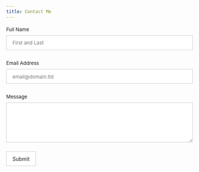```yaml
---
title: Contact Me
---
```


<style>
#fs-frm input, #fs-frm textarea, #fs-frm fieldset, #fs-frm label {
    font-family: inherit;
    font-size: 100%;
    color: inherit;
    border: none;
    border-radius: 0;
    display: block;
    width: 100%;
    padding: 0;
    margin: 0;
    -webkit-appearance: none;
    -moz-appearance: none;
}
#fs-frm label, #fs-frm ::placeholder {
    font-size: .825rem;
    margin-bottom: .5rem;
    padding-top: .2rem;
    display: flex;
    align-items: baseline;
}

/* border, padding, margin, width */
#fs-frm input, #fs-frm textarea {
    border: 1px solid rgba(0,0,0,0.2);
    background-color: rgba(255,255,255,0.9);
    padding: .75em 1rem;
    margin-bottom: 1.5rem;
}
#fs-frm input:focus {
    background-color: white;
    outline: gray solid thin;
    outline-offset: -1px;
}
#fs-frm [type="text"], #fs-frm [type="email"] { width: 100%; }
#fs-frm [type="submit"] {
    width: auto;
    cursor: pointer;
    margin-bottom: 0;
    color: #222222;
}
#fs-frm [type="submit"]:focus { outline: none; }
</style>

<form id="fs-frm" accept-charset="utf-8" name="contact" data-netlify="true" method="post">
  <fieldset id="fs-frm-inputs">
    <label for="name">Full Name</label>
    <input type="text" name="name" id="name" placeholder="First and Last" required>
    <label for="email">Email Address</label>
    <input type="email" name="email" id="email" placeholder="email@domain.tld" required>
    <label for="message">Message</label>
    <textarea rows="5" name="message" id="message" required></textarea>
    <input type="hidden" name="subject" id="subject" value="Contact Form Submission">
  </fieldset>
  <input type="submit" value="Submit">
</form>
